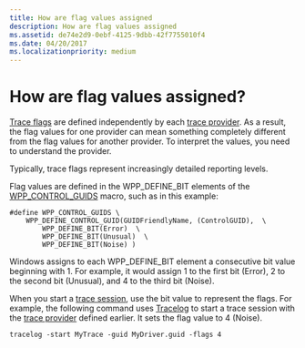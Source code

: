 ```yaml
---
title: How are flag values assigned
description: How are flag values assigned
ms.assetid: de74e2d9-0ebf-4125-9dbb-42f7755010f4
ms.date: 04/20/2017
ms.localizationpriority: medium
---
```


# How are flag values assigned?


[Trace flags](trace-flags.md) are defined independently by each [trace provider](trace-provider.md). As a result, the flag values for one provider can mean something completely different from the flag values for another provider. To interpret the values, you need to understand the provider.

Typically, trace flags represent increasingly detailed reporting levels.

Flag values are defined in the WPP\_DEFINE\_BIT elements of the [WPP\_CONTROL\_GUIDS](https://docs.microsoft.com/previous-versions/windows/hardware/previsioning-framework/ff556186(v=vs.85)) macro, such as in this example:

```
#define WPP_CONTROL_GUIDS \
    WPP_DEFINE_CONTROL_GUID(GUIDFriendlyName, (ControlGUID),  \
        WPP_DEFINE_BIT(Error)  \
        WPP_DEFINE_BIT(Unusual)  \
        WPP_DEFINE_BIT(Noise) )
```

Windows assigns to each WPP\_DEFINE\_BIT element a consecutive bit value beginning with 1. For example, it would assign 1 to the first bit (Error), 2 to the second bit (Unusual), and 4 to the third bit (Noise).

When you start a [trace session](trace-session.md), use the bit value to represent the flags. For example, the following command uses [Tracelog](tracelog.md) to start a trace session with the [trace provider](trace-provider.md) defined earlier. It sets the flag value to 4 (Noise).

```
tracelog -start MyTrace -guid MyDriver.guid -flags 4
```









